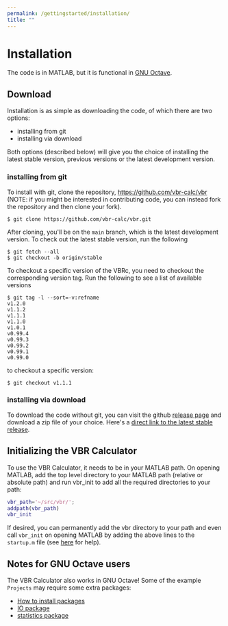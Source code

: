 ```yaml
---
permalink: /gettingstarted/installation/
title: ""
---
```


# Installation
The code is in MATLAB, but it is functional in [GNU Octave](https://www.gnu.org/software/octave/).

## Download
Installation is as simple as downloading the code, of which there are two options:

* installing from git
* installing via download

Both options (described below) will give you the choice of installing the latest stable version, previous versions or the latest development version. 

### installing from git

To install with git, clone the repository, https://github.com/vbr-calc/vbr (NOTE: if you might be interested in contributing code, you can instead fork the repository and then clone your fork). 

```shell
$ git clone https://github.com/vbr-calc/vbr.git
```

After cloning, you'll be on the `main` branch, which is the latest development version. To check out the latest stable version, run the following 

```shell
$ git fetch --all 
$ git checkout -b origin/stable
``` 

To checkout a specific version of the VBRc, you need to checkout the corresponding version tag. Run
the following to see a list of available versions

```shell
$ git tag -l --sort=-v:refname
v1.2.0
v1.1.2
v1.1.1
v1.1.0
v1.0.1
v0.99.4
v0.99.3
v0.99.2
v0.99.1
v0.99.0
```

to checkout a specific version:

```shell 
$ git checkout v1.1.1
```

### installing via download 

To download the code without git, you can visit the github [release page](https://github.com/vbr-calc/vbr/releases) and download a zip file of your choice. Here's a [direct link to the latest stable release](https://github.com/vbr-calc/vbr/releases/latest).

## Initializing the VBR Calculator
To use the VBR Calculator, it needs to be in your MATLAB path. On opening MATLAB, add the top level directory to your MATLAB path (relative or absolute path) and run vbr_init to add all the required directories to your path:

```matlab
vbr_path='~/src/vbr/';
addpath(vbr_path)
vbr_init
```

If desired, you can permanently add the vbr directory to your path and even call `vbr_init` on opening MATLAB by adding the above lines to the `startup.m` file (see [here](https://www.mathworks.com/help/matlab/ref/startup.html?searchHighlight=startup.m) for help).

## Notes for GNU Octave users

The VBR Calculator also works in GNU Octave! Some of the example `Projects` may require some extra packages:

* [How to install packages](https://octave.org/doc/interpreter/Installing-and-Removing-Packages.html)
* [IO package](https://octave.sourceforge.io/io/index.html)
* [statistics package](https://octave.sourceforge.io/statistics/index.html)
